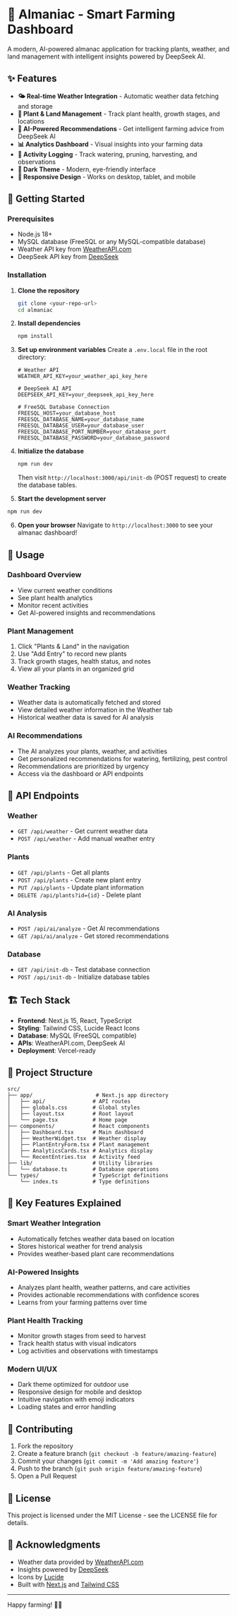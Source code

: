 # 🌱 Almaniac - Smart Farming Dashboard

A modern, AI-powered almanac application for tracking plants, weather, and land management with intelligent insights powered by DeepSeek AI.

## ✨ Features

- **🌤️ Real-time Weather Integration** - Automatic weather data fetching and storage
- **🌱 Plant & Land Management** - Track plant health, growth stages, and locations
- **🧠 AI-Powered Recommendations** - Get intelligent farming advice from DeepSeek AI
- **📊 Analytics Dashboard** - Visual insights into your farming data
- **📝 Activity Logging** - Track watering, pruning, harvesting, and observations
- **🌙 Dark Theme** - Modern, eye-friendly interface
- **📱 Responsive Design** - Works on desktop, tablet, and mobile

## 🚀 Getting Started

### Prerequisites

- Node.js 18+ 
- MySQL database (FreeSQL or any MySQL-compatible database)
- Weather API key from [WeatherAPI.com](https://www.weatherapi.com/)
- DeepSeek API key from [DeepSeek](https://www.deepseek.com/)

### Installation

1. **Clone the repository**
   ```bash
   git clone <your-repo-url>
   cd almaniac
   ```

2. **Install dependencies**
   ```bash
   npm install
   ```

3. **Set up environment variables**
   Create a `.env.local` file in the root directory:
   ```env
   # Weather API
   WEATHER_API_KEY=your_weather_api_key_here
   
   # DeepSeek AI API
   DEEPSEEK_API_KEY=your_deepseek_api_key_here
   
   # FreeSQL Database Connection
   FREESQL_HOST=your_database_host
   FREESQL_DATABASE_NAME=your_database_name
   FREESQL_DATABASE_USER=your_database_user
   FREESQL_DATABASE_PORT_NUMBER=your_database_port
   FREESQL_DATABASE_PASSWORD=your_database_password
   ```

4. **Initialize the database**
   ```bash
   npm run dev
   ```
   Then visit `http://localhost:3000/api/init-db` (POST request) to create the database tables.

5. **Start the development server**
```bash
npm run dev
   ```

6. **Open your browser**
   Navigate to `http://localhost:3000` to see your almanac dashboard!

## 🎯 Usage

### Dashboard Overview
- View current weather conditions
- See plant health analytics
- Monitor recent activities
- Get AI-powered insights and recommendations

### Plant Management
1. Click "Plants & Land" in the navigation
2. Use "Add Entry" to record new plants
3. Track growth stages, health status, and notes
4. View all your plants in an organized grid

### Weather Tracking
- Weather data is automatically fetched and stored
- View detailed weather information in the Weather tab
- Historical weather data is saved for AI analysis

### AI Recommendations
- The AI analyzes your plants, weather, and activities
- Get personalized recommendations for watering, fertilizing, pest control
- Recommendations are prioritized by urgency
- Access via the dashboard or API endpoints

## 🔧 API Endpoints

### Weather
- `GET /api/weather` - Get current weather data
- `POST /api/weather` - Add manual weather entry

### Plants
- `GET /api/plants` - Get all plants
- `POST /api/plants` - Create new plant entry
- `PUT /api/plants` - Update plant information
- `DELETE /api/plants?id={id}` - Delete plant

### AI Analysis
- `POST /api/ai/analyze` - Get AI recommendations
- `GET /api/ai/analyze` - Get stored recommendations

### Database
- `GET /api/init-db` - Test database connection
- `POST /api/init-db` - Initialize database tables

## 🏗️ Tech Stack

- **Frontend**: Next.js 15, React, TypeScript
- **Styling**: Tailwind CSS, Lucide React Icons
- **Database**: MySQL (FreeSQL compatible)
- **APIs**: WeatherAPI.com, DeepSeek AI
- **Deployment**: Vercel-ready

## 📁 Project Structure

```
src/
├── app/                    # Next.js app directory
│   ├── api/               # API routes
│   ├── globals.css        # Global styles
│   ├── layout.tsx         # Root layout
│   └── page.tsx           # Home page
├── components/            # React components
│   ├── Dashboard.tsx      # Main dashboard
│   ├── WeatherWidget.tsx  # Weather display
│   ├── PlantEntryForm.tsx # Plant management
│   ├── AnalyticsCards.tsx # Analytics display
│   └── RecentEntries.tsx  # Activity feed
├── lib/                   # Utility libraries
│   └── database.ts        # Database operations
└── types/                 # TypeScript definitions
    └── index.ts           # Type definitions
```

## 🌟 Key Features Explained

### Smart Weather Integration
- Automatically fetches weather data based on location
- Stores historical weather for trend analysis
- Provides weather-based plant care recommendations

### AI-Powered Insights
- Analyzes plant health, weather patterns, and care activities
- Provides actionable recommendations with confidence scores
- Learns from your farming patterns over time

### Plant Health Tracking
- Monitor growth stages from seed to harvest
- Track health status with visual indicators
- Log activities and observations with timestamps

### Modern UI/UX
- Dark theme optimized for outdoor use
- Responsive design for mobile and desktop
- Intuitive navigation with emoji indicators
- Loading states and error handling

## 🤝 Contributing

1. Fork the repository
2. Create a feature branch (`git checkout -b feature/amazing-feature`)
3. Commit your changes (`git commit -m 'Add amazing feature'`)
4. Push to the branch (`git push origin feature/amazing-feature`)
5. Open a Pull Request

## 📄 License

This project is licensed under the MIT License - see the LICENSE file for details.

## 🙏 Acknowledgments

- Weather data provided by [WeatherAPI.com](https://www.weatherapi.com/)
- Insights powered by [DeepSeek](https://www.deepseek.com/)
- Icons by [Lucide](https://lucide.dev/)
- Built with [Next.js](https://nextjs.org/) and [Tailwind CSS](https://tailwindcss.com/)

---

Happy farming! 🌾✨
